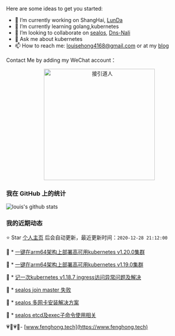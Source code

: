 Here are some ideas to get you started:

- 🔭 I’m currently working on ShangHai,  [LunDa](https://www.learnta.com/) 
- 🌱 I’m currently learning golang,kubernetes
- 👯 I’m looking to collaborate on [sealos](https://github.com/fanux/sealos), [Dns-Nali](https://github.com/zu1k/nali/pull/16)
- 💬 Ask me about kubernetes
- 📫 How to reach me: louisehong4168@gmail.com or at my [blog](https://www.fenghong.tech/)

Contact Me by adding my WeChat account：
<div align="center">
  <p>
    
  <img src="https://www.fenghong.tech/images/images/wechat-qrcode.png" width="300" alt="接引道人" />

  </p>
</div>

### 我在 GitHub 上的统计

![louis's github stats](https://github-readme-stats.vercel.app/api?username=oldthreefeng&show_icons=true&hide_border=false)

<!--events start -->

### 我的近期动态

⭐️ Star [个人主页](https://github.com/oldthreefeng/oldthreefeng) 后会自动更新，最近更新时间：`2020-12-28 21:12:00`

📝 *  [一键在arm64架构上部署高可用kubernetes v1.20.0集群](https://www.fenghong.tech/blog/kubernetes/sealos-install-arm64-1.20/)

 
📝 *  [一键在arm64架构上部署高可用kubernetes v1.19.0集群](https://www.fenghong.tech/blog/kubernetes/sealos-install-arm64/)

 
📝 *  [记一次kubernetes v1.18.7 ingress访问异常问题及解决](https://www.fenghong.tech/blog/kubernetes/kubernetes-ingress-bug-1.18.8/)

 
📝 *  [sealos join master 失败](https://www.fenghong.tech/blog/kubernetes/sealos-join-master/)

 
📝 *  [sealos 多网卡安装解决方案](https://www.fenghong.tech/blog/kubernetes/sealos-multi-iface-solution/)

 
📝 *  [sealos etcd及exec子命令使用相关](https://www.fenghong.tech/blog/kubernetes/sealos-etcd-backup-exec/)

 


<!--events end -->

 💗🌙💗🌙- [www.fenghong.tech](https://www.fenghong.tech)
